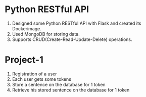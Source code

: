 # Python RESTful API

1. Designed some Python RESTful API with Flask and created its Dockerimage. <br/>
2. Used MongoDB for storing data. <br/>
3. Supports CRUD(Create-Read-Update-Delete) operations. <br/>

# Project-1

1. Registration of a user <br/>
2. Each user gets some tokens <br/>
3. Store a sentence on the database for 1 token <br/>
4. Retrieve his stored sentence on the database for 1 token <br/>
